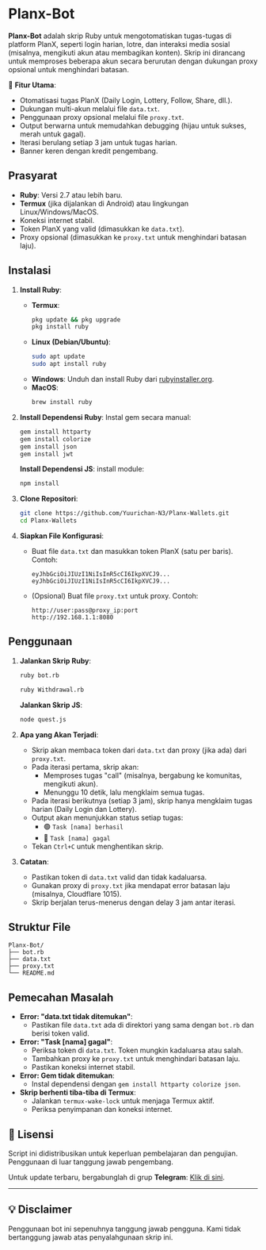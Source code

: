 # Planx-Bot

**Planx-Bot** adalah skrip Ruby untuk mengotomatiskan tugas-tugas di platform PlanX, seperti login harian, lotre, dan interaksi media sosial (misalnya, mengikuti akun atau membagikan konten). Skrip ini dirancang untuk memproses beberapa akun secara berurutan dengan dukungan proxy opsional untuk menghindari batasan.

🌟 **Fitur Utama**:
- Otomatisasi tugas PlanX (Daily Login, Lottery, Follow, Share, dll.).
- Dukungan multi-akun melalui file `data.txt`.
- Penggunaan proxy opsional melalui file `proxy.txt`.
- Output berwarna untuk memudahkan debugging (hijau untuk sukses, merah untuk gagal).
- Iterasi berulang setiap 3 jam untuk tugas harian.
- Banner keren dengan kredit pengembang.

## Prasyarat

- **Ruby**: Versi 2.7 atau lebih baru.
- **Termux** (jika dijalankan di Android) atau lingkungan Linux/Windows/MacOS.
- Koneksi internet stabil.
- Token PlanX yang valid (dimasukkan ke `data.txt`).
- Proxy opsional (dimasukkan ke `proxy.txt` untuk menghindari batasan laju).

## Instalasi

1. **Install Ruby**:
   - **Termux**:
     ```bash
     pkg update && pkg upgrade
     pkg install ruby
     ```
   - **Linux (Debian/Ubuntu)**:
     ```bash
     sudo apt update
     sudo apt install ruby
     ```
   - **Windows**: Unduh dan install Ruby dari [rubyinstaller.org](https://rubyinstaller.org/).
   - **MacOS**:
     ```bash
     brew install ruby
     ```

2. **Install Dependensi Ruby**:
   Instal gem secara manual:
   ```bash
   gem install httparty
   gem install colorize
   gem install json
   gem install jwt
   ```
   **Install Dependensi JS**:
   install module:
   ```bash
   npm install
   ```

4. **Clone Repositori**:
   ```bash
   git clone https://github.com/Yuurichan-N3/Planx-Wallets.git
   cd Planx-Wallets
   ```

5. **Siapkan File Konfigurasi**:
   - Buat file `data.txt` dan masukkan token PlanX (satu per baris). Contoh:
     ```
     eyJhbGciOiJIUzI1NiIsInR5cCI6IkpXVCJ9...
     eyJhbGciOiJIUzI1NiIsInR5cCI6IkpXVCJ9...
     ```
   - (Opsional) Buat file `proxy.txt` untuk proxy. Contoh:
     ```
     http://user:pass@proxy_ip:port
     http://192.168.1.1:8080
     ```

## Penggunaan

1. **Jalankan Skrip Ruby**:
   ```bash
   ruby bot.rb
   ```
   
   ```bash
   ruby Withdrawal.rb
   ```
   
   **Jalankan Skrip JS**:
   ```bash
   node quest.js
   ```

3. **Apa yang Akan Terjadi**:
   - Skrip akan membaca token dari `data.txt` dan proxy (jika ada) dari `proxy.txt`.
   - Pada iterasi pertama, skrip akan:
     - Memproses tugas "call" (misalnya, bergabung ke komunitas, mengikuti akun).
     - Menunggu 10 detik, lalu mengklaim semua tugas.
   - Pada iterasi berikutnya (setiap 3 jam), skrip hanya mengklaim tugas harian (Daily Login dan Lottery).
   - Output akan menunjukkan status setiap tugas:
     - 🟢 `Task [nama] berhasil`
     - 🔴 `Task [nama] gagal`
   - Tekan `Ctrl+C` untuk menghentikan skrip.

4. **Catatan**:
   - Pastikan token di `data.txt` valid dan tidak kadaluarsa.
   - Gunakan proxy di `proxy.txt` jika mendapat error batasan laju (misalnya, Cloudflare 1015).
   - Skrip berjalan terus-menerus dengan delay 3 jam antar iterasi.

## Struktur File

```
Planx-Bot/
├── bot.rb
├── data.txt
├── proxy.txt
└── README.md
```

## Pemecahan Masalah

- **Error: "data.txt tidak ditemukan"**:
  - Pastikan file `data.txt` ada di direktori yang sama dengan `bot.rb` dan berisi token valid.
- **Error: "Task [nama] gagal"**:
  - Periksa token di `data.txt`. Token mungkin kadaluarsa atau salah.
  - Tambahkan proxy ke `proxy.txt` untuk menghindari batasan laju.
  - Pastikan koneksi internet stabil.
- **Error: Gem tidak ditemukan**:
  - Instal dependensi dengan `gem install httparty colorize json`.
- **Skrip berhenti tiba-tiba di Termux**:
  - Jalankan `termux-wake-lock` untuk menjaga Termux aktif.
  - Periksa penyimpanan dan koneksi internet.
 
## 📜 Lisensi  

Script ini didistribusikan untuk keperluan pembelajaran dan pengujian. Penggunaan di luar tanggung jawab pengembang.  

Untuk update terbaru, bergabunglah di grup **Telegram**: [Klik di sini](https://t.me/sentineldiscus).


---

## 💡 Disclaimer
Penggunaan bot ini sepenuhnya tanggung jawab pengguna. Kami tidak bertanggung jawab atas penyalahgunaan skrip ini.
